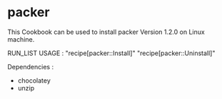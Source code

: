 # packer

This Cookbook can be used to install packer Version 1.2.0 on Linux machine.

RUN_LIST USAGE : "recipe[packer::Install]"
                 "recipe[packer::Uninstall]"

Dependencies : 
+ chocolatey
+ unzip
